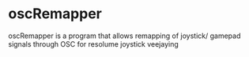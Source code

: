 oscRemapper
===========

oscRemapper is a program that allows remapping of joystick/ gamepad signals through OSC for resolume joystick veejaying